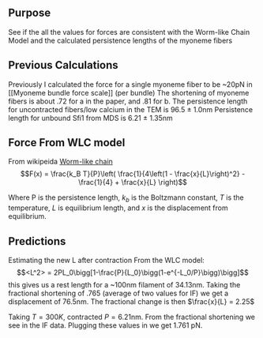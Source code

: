 ## Purpose
See if the all the values for forces are consistent with the Worm-like Chain Model and the calculated persistence lengths of the myoneme fibers

## Previous Calculations
Previously I calculated the force for a single myoneme fiber to be ~20pN in [[Myoneme bundle force scale]] (per bundle)
The shortening of myoneme fibers is about .72 for a in the paper, and .81 for b.
The persistence length for uncontracted fibers/low calcium in the TEM is 96.5 $\pm$ 1.0nm
Persistence length for unbound Sfi1 from MDS is 6.21 $\pm$ 1.35nm

## Force From WLC model
From wikipeida [Worm-like chain](https://en.wikipedia.org/wiki/Worm-like_chain)
$$F(x) = \frac{k_B T}{P}\left( \frac{1}{4\left(1 - \frac{x}{L}\right)^2} - \frac{1}{4} + \frac{x}{L} \right)$$

Where P is the persistence length, $k_b$ is the Boltzmann constant, $T$ is the temperature, $L$ is equilibrium length, and $x$ is the displacement from equilibrium.

## Predictions
Estimating the new L after contraction
From the WLC model:
$$<L^2> = 2PL_0\bigg[1-\frac{P}{L_0}\bigg(1-e^{-L_0/P}\bigg)\bigg]$$
this gives us a rest length for a ~100nm filament of 34.13nm. Taking the fractional shortening of .765 (average of two values for IF) we get a displacement of 76.5nm. The fractional change is then $\frac{x}{L} = 2.25$

Taking $T = 300K$, contracted $P = 6.21$nm. From the fractional shortening we see in the IF data. Plugging these values in we get 1.761 pN.